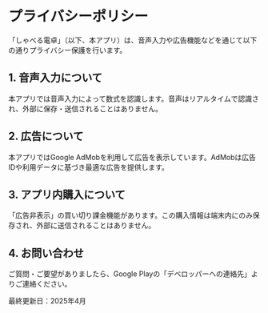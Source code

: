 <!DOCTYPE html>
<html lang="ja">
</head>
<body>
  <h1>プライバシーポリシー</h1>
  <p>「しゃべる電卓」（以下、本アプリ）は、音声入力や広告機能などを通じて以下の通りプライバシー保護を行います。</p>
  <h2>1. 音声入力について</h2>
  <p>本アプリでは音声入力によって数式を認識します。音声はリアルタイムで認識され、外部に保存・送信されることはありません。</p>
  <h2>2. 広告について</h2>
  <p>本アプリではGoogle AdMobを利用して広告を表示しています。AdMobは広告IDや利用データに基づき最適な広告を提供します。</p>
  <h2>3. アプリ内購入について</h2>
  <p>「広告非表示」の買い切り課金機能があります。この購入情報は端末内にのみ保存され、外部に送信されることはありません。</p>
  <h2>4. お問い合わせ</h2>
  <p>ご質問・ご要望がありましたら、Google Playの「デベロッパーへの連絡先」よりご連絡ください。</p>
  <p>最終更新日：2025年4月</p>
</body>
</html>
